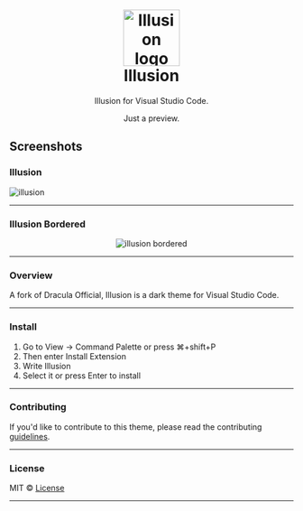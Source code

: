 <h1 align="center">
<img width="100px" src="https://imgur.com/eJnRZ9H.png" alt="Illusion logo"><br />
  Illusion
</h1>

<p align="center">
  <p align="center">Illusion for Visual Studio Code.</p>
  <p align="center">Just a preview.</p>
</p>

<p align="center">
  <h2>Screenshots</h2>
  <h3>Illusion</h3>
  <img src="https://imgur.com/mnItg1r.png" alt="illusion"/>
</p>
<hr/>
<h3>Illusion Bordered</h3>
<p align="center">
  <img src="https://imgur.com/miiiBkM.png" alt="illusion bordered"/>
</p>

---

### Overview

A fork of Dracula Official, Illusion is a dark theme for Visual Studio Code.

---

### Install

<ol>
  <li>Go to View -> Command Palette or press ⌘+shift+P</li>
  <li>Then enter Install Extension</li>
  <li>Write Illusion</li>
  <li>Select it or press Enter to install</li>
</ol>

---

### Contributing

<p>If you'd like to contribute to this theme, please read the contributing <a href="https://github.com/rwietter/illusion-vscode-theme/blob/master/CONTRIBUTING.md">guidelines</a>.</p>

---

### License

MIT © [License](LICENSE)

---
